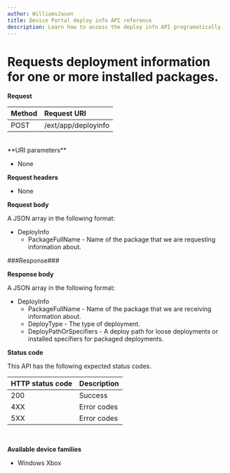 ```yaml
---
author: WilliamsJason
title: Device Portal deploy info API reference
description: Learn how to access the deploy info API programatically.
---
```


# Requests deployment information for one or more installed packages.

**Request**

Method      | Request URI
:------     | :------
POST | /ext/app/deployinfo
<br />
**URI parameters**

 - None

**Request headers**

- None

**Request body**

A JSON array in the following format:

* DeployInfo
  * PackageFullName - Name of the package that we are requesting information about.

###Response###

**Response body**

A JSON array in the following format:

* DeployInfo
  * PackageFullName - Name of the package that we are receiving information about.
  * DeployType - The type of deployment.
  * DeployPathOrSpecifiers - A deploy path for loose deployments or installed specifiers for packaged deployments.

**Status code**

This API has the following expected status codes.

HTTP status code      | Description
:------     | :-----
200 | Success
4XX | Error codes
5XX | Error codes
<br />

**Available device families**

* Windows Xbox